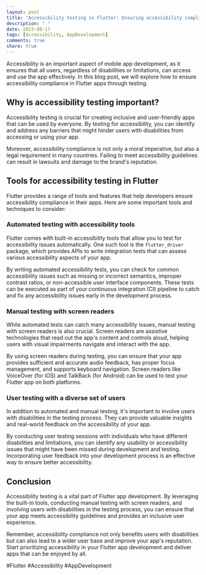 ```yaml
---
layout: post
title: "Accessibility testing in Flutter: Ensuring accessibility compliance through testing in Flutter apps"
description: " "
date: 2023-09-17
tags: [Accessibility, AppDevelopment]
comments: true
share: true
---
```


Accessibility is an important aspect of mobile app development, as it ensures that all users, regardless of disabilities or limitations, can access and use the app effectively. In this blog post, we will explore how to ensure accessibility compliance in Flutter apps through testing.

## Why is accessibility testing important?

Accessibility testing is crucial for creating inclusive and user-friendly apps that can be used by everyone. By testing for accessibility, you can identify and address any barriers that might hinder users with disabilities from accessing or using your app.

Moreover, accessibility compliance is not only a moral imperative, but also a legal requirement in many countries. Failing to meet accessibility guidelines can result in lawsuits and damage to the brand's reputation.

## Tools for accessibility testing in Flutter

Flutter provides a range of tools and features that help developers ensure accessibility compliance in their apps. Here are some important tools and techniques to consider:

### Automated testing with accessibility tools

Flutter comes with built-in accessibility tools that allow you to test for accessibility issues automatically. One such tool is the `flutter_driver` package, which provides APIs to write integration tests that can assess various accessibility aspects of your app.

By writing automated accessibility tests, you can check for common accessibility issues such as missing or incorrect semantics, improper contrast ratios, or non-accessible user interface components. These tests can be executed as part of your continuous integration (CI) pipeline to catch and fix any accessibility issues early in the development process.

### Manual testing with screen readers

While automated tests can catch many accessibility issues, manual testing with screen readers is also crucial. Screen readers are assistive technologies that read out the app's content and controls aloud, helping users with visual impairments navigate and interact with the app.

By using screen readers during testing, you can ensure that your app provides sufficient and accurate audio feedback, has proper focus management, and supports keyboard navigation. Screen readers like VoiceOver (for iOS) and TalkBack (for Android) can be used to test your Flutter app on both platforms.

### User testing with a diverse set of users

In addition to automated and manual testing, it's important to involve users with disabilities in the testing process. They can provide valuable insights and real-world feedback on the accessibility of your app.

By conducting user testing sessions with individuals who have different disabilities and limitations, you can identify any usability or accessibility issues that might have been missed during development and testing. Incorporating user feedback into your development process is an effective way to ensure better accessibility.

## Conclusion

Accessibility testing is a vital part of Flutter app development. By leveraging the built-in tools, conducting manual testing with screen readers, and involving users with disabilities in the testing process, you can ensure that your app meets accessibility guidelines and provides an inclusive user experience.

Remember, accessibility compliance not only benefits users with disabilities but can also lead to a wider user base and improve your app's reputation. Start prioritizing accessibility in your Flutter app development and deliver apps that can be enjoyed by all.

#Flutter #Accessibility #AppDevelopment